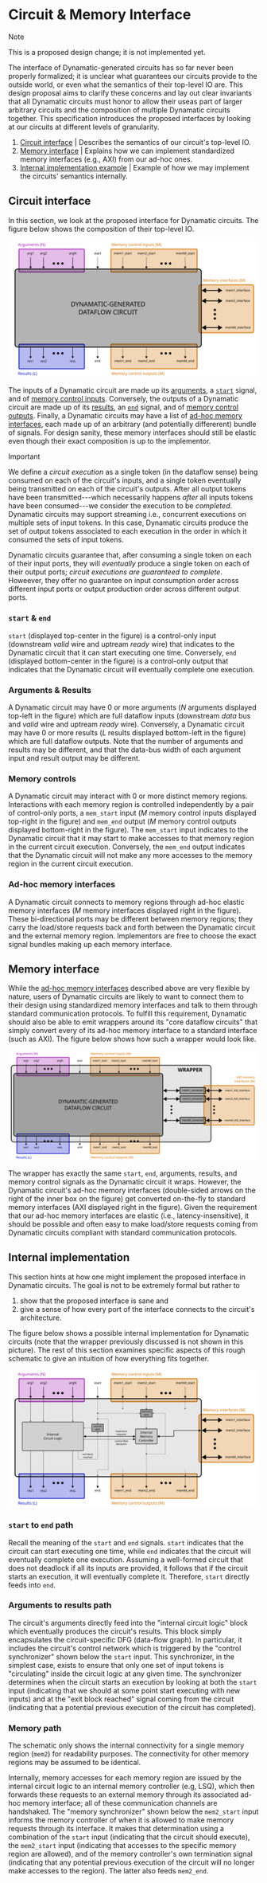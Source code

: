 # Circuit & Memory Interface

> [!NOTE]
> This is a proposed design change; it is not implemented yet.

The interface of Dynamatic-generated circuits has so far never been properly formalized; it is unclear what guarantees our circuits provide to the outside world, or even what the semantics of their top-level IO are. This design proposal aims to clarify these concerns and lay out clear invariants that all Dynamatic circuits must honor to allow their useas part of larger arbitrary circuits and the composition of multiple Dynamatic circuits together. This specification introduces the proposed interfaces by looking at our circuits at different levels of granularity.

1. [Circuit interface](#circuit-interface) | Describes the semantics of our circuit's top-level IO.
2. [Memory interface](#memory-interface) | Explains how we can implement standardized memory interfaces (e.g., AXI) from our ad-hoc ones.
3. [Internal implementation example](#internal-implementation) | Example of how we may implement the circuits' semantics internally.

## Circuit interface

In this section, we look at the proposed interface for Dynamatic circuits. The figure below shows the composition of their top-level IO.

![Dynamatic circuit](figs/circuit_opaque.svg)

The inputs of a Dynamatic circuit are made up its [arguments](#arguments--results), a [`start`](#start--end) signal, and of [memory control inputs](#memory-controls). Conversely, the outputs of a Dynamatic circuit are made up of its [results](#arguments--results), an [`end`](#start--end) signal, and of [memory control outputs](#memory-controls). Finally, a Dynamatic circuits may have a list of [ad-hoc memory interfaces](#ad-hoc-memory-interfaces), each made up of an arbitrary (and potentially differerent) bundle of signals. For design sanity, these memory interfaces should still be elastic even though their exact composition is up to the implementor.

> [!IMPORTANT]
> We define a *circuit execution* as a single token (in the dataflow sense) being consumed on each of the circuit's inputs, and a single token eventually being transmitted on each of the circuit's outputs. After all output tokens have been transmitted---which necessarily happens *after* all inputs tokens have been consumed---we consider the execution to be *completed*. Dynamatic circuits may support streaming i.e., concurrent executions on multiple sets of input tokens. In this case, Dynamatic circuits produce the set of output tokens associated to each execution in the order in which it consumed the sets of input tokens.
>
> Dynamatic circuits guarantee that, after consuming a single token on each of their input ports, they will *eventually* produce a single token on each of their output ports; *circuit executions are guaranteed to complete*. Howeever, they offer no guarantee on input consumption order across different input ports or output production order across different output ports.

### `start` & `end`

`start` (displayed top-center in the figure) is a control-only input (downstream *valid* wire and uptream *ready* wire) that indicates to the Dynamatic circuit that it can start executing one time. Conversely, `end` (displayed bottom-center in the figure) is a control-only output that indicates that the Dynamatic circuit will eventually complete one execution.

### Arguments & Results

A Dynamatic circuit may have 0 or more arguments ($N$ arguments displayed top-left in the figure) which are full dataflow inputs (downstream *data* bus and *valid* wire and uptream *ready* wire). Conversely, a Dynamatic circuit may have 0 or more results ($L$ results displayed bottom-left in the figure) which are full dataflow outputs. Note that the number of arguments and results may be different, and that the data-bus width of each argument input and result output may be different.

### Memory controls

A Dynamatic circuit may interact with 0 or more distinct memory regions. Interactions with each memory region is controlled independently by a pair of control-only ports, a `mem_start` input ($M$ memory control inputs displayed top-right in the figure) and `mem_end` output ($M$ memory control outputs displayed bottom-right in the figure). The `mem_start` input indicates to the Dynamatic circuit that it may start to make accesses to that memory region in the current circuit execution. Conversely, the `mem_end` output indicates that the Dynamatic circuit will not make any more accesses to the memory region in the current circuit execution.

### Ad-hoc memory interfaces

A Dynamatic circuit connects to memory regions through ad-hoc elastic memory interfaces ($M$ memory interfaces displayed right in the figure). These bi-directional ports may be different between memory regions; they carry the load/store requests back and forth between the Dynamatic circuit and the external memory region. Implementors are free to choose the exact signal bundles making up each memory interface.

## Memory interface

While the [ad-hoc memory interfaces](#ad-hoc-memory-interfaces) described above are very flexible by nature, users of Dynamatic circuits are likely to want to connect them to their design using standardized memory interfaces and talk to them through standard communication protocols. To fulfill this requirement, Dynamatic should also be able to emit wrappers around its "core dataflow circuits" that simply convert every of its ad-hoc memory interface to a standard interface (such as AXI). The figure below shows how such a wrapper would look like.

![Dynamatic circuit wrapper](figs/circuit_wrapper.svg)

The wrapper has exactly the same `start`, `end`, arguments, results, and memory control signals as the Dynamatic circuit it wraps. However, the Dynamatic circuit's ad-hoc memory interfaces (double-sided arrows on the right of the inner box on the figure) get converted on-the-fly to standard memory interfaces (AXI displayed right in the figure). Given the requirement that our ad-hoc memory interfaces are elastic (i.e., latency-insensitive), it should be possible and often easy to make load/store requests coming from Dynamatic circuits compliant with standard communication protocols.  

## Internal implementation

This section hints at how one might implement the proposed interface in Dynamatic circuits. The goal is not to be extremely formal but rather to

1. show that the proposed interface is sane and
2. give a sense of how every port of the interface connects to the circuit's architecture.

The figure below shows a possible internal implementation for Dynamatic circuits (note that the wrapper previously discussed is not shown in this picture). The rest of this section examines specific aspects of this rough schematic to give an intuition of how everything fits together.

![Internal implementation of Dynamatic circuit](figs/circuit_transparent.svg)

### `start` to `end` path

Recall the meaning of the `start` and `end` signals. `start` indicates that the circuit can start executing one time, while `end` indicates that the circuit will eventually complete one execution. Assuming a well-formed circuit that does not deadlock if all its inputs are provided, it follows that if the circuit starts an execution, it will eventually complete it. Therefore, `start` directly feeds into `end`.

### Arguments to results path

The circuit's arguments directly feed into the "internal circuit logic" block which eventually produces the circuit's results. This block simply encapsulates the circuit-specific DFG (data-flow graph). In particular, it includes the circuit's control network which is triggered by the "control synchronizer" shown below the `start` input. This synchronizer, in the simplest case, exists to ensure that only one set of input tokens is "circulating" inside the circuit logic at any given time. The synchronizer determines when the circuit starts an execution by looking at both the `start` input (indicating that we should at some point start executing with new inputs) and at the "exit block reached" signal coming from the circuit (indicating that a potential previous execution of the circuit has completed).

### Memory path

The schematic only shows the internal connectivity for a single memory region (`mem2`) for readability purposes. The connectivity for other memory regions may be assumed to be identical.

Internally, memory accesses for each memory region are issued by the internal circuit logic to an internal memory controller (e.g, LSQ), which then forwards these requests to an external memory through its associated ad-hoc memory interface; all of these communication channels are handshaked. The "memory synchronizer" shown below the `mem2_start` input informs the memory controller of when it is allowed to make memory requests through its interface. It makes that determination using a combination of the `start` input (indicating that the circuit should execute), the `mem2_start` input (indicating that accesses to the specific memory region are allowed), and of the memory controller's own termination signal (indicating that any potential previous execution of the circuit will no longer make accesses to the region). The latter also feeds `mem2_end`.
